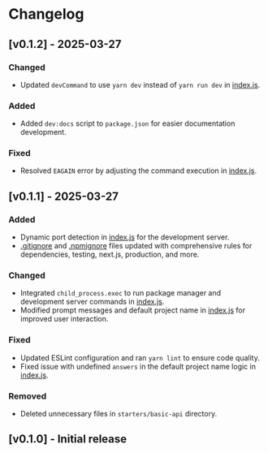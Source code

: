 # Changelog

## [v0.1.2] - 2025-03-27

### Changed
- Updated `devCommand` to use `yarn dev` instead of `yarn run dev` in [index.js](cci:7://file:///Users/buns/Documents/GitHub/DeDevsClub/create-dedevs-app/index.js:0:0-0:0).

### Added
- Added `dev:docs` script to `package.json` for easier documentation development.

### Fixed
- Resolved `EAGAIN` error by adjusting the command execution in [index.js](cci:7://file:///Users/buns/Documents/GitHub/DeDevsClub/create-dedevs-app/index.js:0:0-0:0).

## [v0.1.1] - 2025-03-27

### Added
- Dynamic port detection in [index.js](cci:7://file:///Users/buns/Documents/GitHub/DeDevsClub/create-dedevs-app/index.js:0:0-0:0) for the development server.
- [.gitignore](cci:7://file:///Users/buns/Documents/GitHub/DeDevsClub/create-dedevs-app/.gitignore:0:0-0:0) and [.npmignore](cci:7://file:///Users/buns/Documents/GitHub/DeDevsClub/create-dedevs-app/.npmignore:0:0-0:0) files updated with comprehensive rules for dependencies, testing, next.js, production, and more.

### Changed
- Integrated `child_process.exec` to run package manager and development server commands in [index.js](cci:7://file:///Users/buns/Documents/GitHub/DeDevsClub/create-dedevs-app/index.js:0:0-0:0).
- Modified prompt messages and default project name in [index.js](cci:7://file:///Users/buns/Documents/GitHub/DeDevsClub/create-dedevs-app/index.js:0:0-0:0) for improved user interaction.

### Fixed
- Updated ESLint configuration and ran `yarn lint` to ensure code quality.
- Fixed issue with undefined `answers` in the default project name logic in [index.js](cci:7://file:///Users/buns/Documents/GitHub/DeDevsClub/create-dedevs-app/index.js:0:0-0:0).

### Removed
- Deleted unnecessary files in `starters/basic-api` directory.

## [v0.1.0] - Initial release